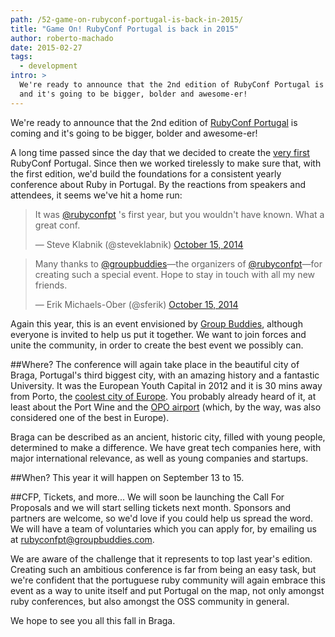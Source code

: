 ```yaml
---
path: /52-game-on-rubyconf-portugal-is-back-in-2015/
title: "Game On! RubyConf Portugal is back in 2015"
author: roberto-machado
date: 2015-02-27
tags:
  - development
intro: >
  We're ready to announce that the 2nd edition of RubyConf Portugal is coming
  and it's going to be bigger, bolder and awesome-er!
---
```


We're ready to announce that the 2nd edition of [RubyConf Portugal](http://rubyconf.pt/) is coming and it's going to be bigger, bolder and awesome-er!

A long time passed since the day that we decided to create the [very first](https://blog.groupbuddies.com/posts/31-brace-yourselves-rubyconf-portugal-is-coming) RubyConf Portugal. Since then we worked tirelessly to make sure that, with the first edition, we'd build the foundations for a consistent yearly conference about Ruby in Portugal. By the reactions from speakers and attendees, it seems we've hit a home run:

<blockquote class="twitter-tweet" lang="en"><p>It was <a href="https://twitter.com/rubyconfpt">@rubyconfpt</a> &#39;s first year, but you wouldn&#39;t have known. What a great conf.&#10;&#10;</p>&mdash; Steve Klabnik (@steveklabnik) <a href="https://twitter.com/steveklabnik/status/522327938377986048">October 15, 2014</a></blockquote>
<script async src="//platform.twitter.com/widgets.js" charset="utf-8"></script>


<blockquote class="twitter-tweet" lang="en"><p>Many thanks to <a href="https://twitter.com/groupbuddies">@groupbuddies</a>—the organizers of <a href="https://twitter.com/rubyconfpt">@rubyconfpt</a>—for creating such a special event. Hope to stay in touch with all my new friends.</p>&mdash; Erik Michaels-Ober (@sferik) <a href="https://twitter.com/sferik/status/522198371801772032">October 15, 2014</a></blockquote>
<script async src="//platform.twitter.com/widgets.js" charset="utf-8"></script>

Again this year, this is an event envisioned by [Group Buddies](https://groupbuddies.com/), although everyone is invited to help us put it together. We want to join forces and unite the community, in order to create the best event we possibly can.


##Where?
The conference will again take place in the beautiful city of Braga, Portugal's third biggest city, with an amazing history and a fantastic University. It was the European Youth Capital in 2012 and it is 30 mins away from Porto, the [coolest city of Europe](https://www.europeanbestdestinations.org/top/europe-best-destinations-2014). You probably already heard of it, at least about the Port Wine and the [OPO airport](https://www.ana.pt/en-US/Topo/institucional/aboutANA/News/News/Pages/Porto-Airport-once-again-voted-3rd-best-in-Europe.aspx) (which, by the way, was also considered one of the best in Europe).

Braga can be described as an ancient, historic city, filled with young people, determined to make a difference. We have great tech companies here, with major international relevance, as well as young companies and startups.

##When? 
This year it will happen on September 13 to 15.

##CFP, Tickets, and more...
We will soon be launching the Call For Proposals and we will start selling tickets next month. Sponsors and partners are welcome, so we'd love if you could help us spread the word. We will have a team of voluntaries which you can apply for, by emailing us at <rubyconfpt@groupbuddies.com>.

We are aware of the challenge that it represents to top last year's edition. Creating such an ambitious conference is far from being an easy task, but we're confident that the portuguese ruby community will again embrace this event as a way to unite itself and put Portugal on the map, not only amongst ruby conferences, but also amongst the OSS community in general.

We hope to see you all this fall in Braga.
